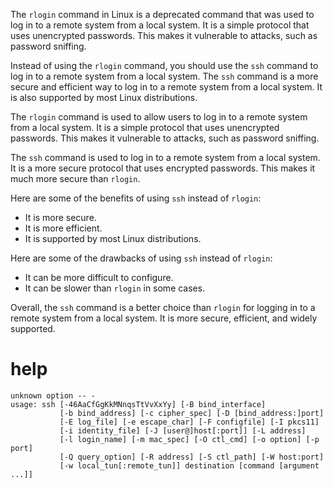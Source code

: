 The `rlogin` command in Linux is a deprecated command that was used to log in to a remote system from a local system. It is a simple protocol that uses unencrypted passwords. This makes it vulnerable to attacks, such as password sniffing.

Instead of using the `rlogin` command, you should use the `ssh` command to log in to a remote system from a local system. The `ssh` command is a more secure and efficient way to log in to a remote system from a local system. It is also supported by most Linux distributions.

The `rlogin` command is used to allow users to log in to a remote system from a local system. It is a simple protocol that uses unencrypted passwords. This makes it vulnerable to attacks, such as password sniffing.

The `ssh` command is used to log in to a remote system from a local system. It is a more secure protocol that uses encrypted passwords. This makes it much more secure than `rlogin`.

Here are some of the benefits of using `ssh` instead of `rlogin`:

* It is more secure.
* It is more efficient.
* It is supported by most Linux distributions.

Here are some of the drawbacks of using `ssh` instead of `rlogin`:

* It can be more difficult to configure.
* It can be slower than `rlogin` in some cases.

Overall, the `ssh` command is a better choice than `rlogin` for logging in to a remote system from a local system. It is more secure, efficient, and widely supported.

# help 

```
unknown option -- -
usage: ssh [-46AaCfGgKkMNnqsTtVvXxYy] [-B bind_interface]
           [-b bind_address] [-c cipher_spec] [-D [bind_address:]port]
           [-E log_file] [-e escape_char] [-F configfile] [-I pkcs11]
           [-i identity_file] [-J [user@]host[:port]] [-L address]
           [-l login_name] [-m mac_spec] [-O ctl_cmd] [-o option] [-p port]
           [-Q query_option] [-R address] [-S ctl_path] [-W host:port]
           [-w local_tun[:remote_tun]] destination [command [argument ...]]
```
